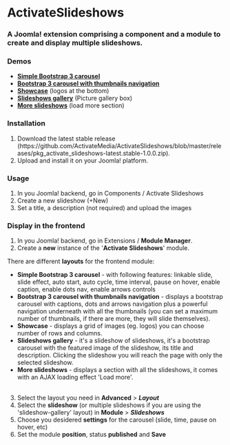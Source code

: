 ActivateSlideshows
==================

<h3>A Joomla! extension comprising a component and a module to create and display multiple slideshows.</h3>
<h3>Demos</h3>
<ul>
	<li><strong><a href="http://cocoa.activatemedia.com/en/">Simple Bootstrap 3 carousel</a></strong></li>
	<li><strong><a href="http://cocoa.activatemedia.com/en/picture-gallery">Bootstrap 3 carousel with thumbnails navigation</a></strong></li>
	<li><strong><a href="http://cocoa.activatemedia.com/en/">Showcase</a></strong> (logos at the bottom)</li>
	<li><strong><a href="http://cocoa.activatemedia.com/en/">Slideshows gallery</a></strong> (Picture gallery box)</li>
	<li><strong><a href="http://cocoa.activatemedia.com/en/picture-gallery">More slideshows</a></strong> (load more section)</li>
</ul>
<h3>Installation</h3>
<ol>
	<li> Download the latest stable release (https://github.com/ActivateMedia/ActivateSlideshows/blob/master/releases/pkg_activate_slideshows-latest.stable-1.0.0.zip).</li>
	<li>Upload and install it on your Joomla! platform.</li>
</ol>
<h3>Usage</h3>
<ol>
	<li>In you Joomla! backend, go in Components / Activate Slideshows</li>
	<li>Create a new slideshow (+New)</li>
	<li>Set a title, a description (not required) and upload the images</li>
</ol>
<h3>Display in the frontend</h3>
<ol>
	<li>In you Joomla! backend, go in Extensions / <strong>Module Manager</strong>.</li>
	<li>Create a <strong>new</strong> instance of the '<strong>Activate Slideshows</strong>' module.</li>
</ol>
<p>There are different <strong>layouts</strong> for the frontend module:</p>
<ul>
	<li><strong>Simple Bootstrap 3 carousel</strong> - with following features: linkable slide, slide effect, auto start, auto cycle, time interval, pause on hover, enable caption, enable dots nav, enable arrows controls</li>
	<li><strong>Bootstrap 3 carousel with thumbnails navigation</strong> - displays a bootstrap carousel with  captions, dots and arrows navigation plus a powerful navigation underneath with all the thumbnails (you can set a maximum number of thumbnails, if there are more, they will slide themselves).</li>
	<li><strong>Showcase</strong> - displays a grid of images (eg. logos) you can choose number of rows and columns.</li>
	<li><strong>Slideshows gallery</strong> - it's a slideshow of slideshows, it's a bootstrap carousel with the featured image of the slideshow, its title and description. Clicking the slideshow you will reach the page with only the selected slideshow.</li>
	<li><strong>More slideshows</strong> - displays a section with all the slideshows, it comes with an AJAX loading effect 'Load more'.</li>
	<br/>
</ul>
<ol start="3">
	<li>Select the layout you need in <strong>Advanced</strong> &gt; <em><strong>Layout</strong></em></li>
	<li>Select the <strong>slideshow</strong> (or multiple slideshows if you are using the 'slideshow-gallery' layout) in <strong>Module</strong> &gt; <em><strong>Slideshows</strong></em></li>
	<li>Choose you desidered <strong>settings</strong> for the carousel (slide, time, pause on hover, etc)</li>
	<li>Set the module <strong>position</strong>, status <strong>published</strong> and <strong>Save</strong></li>
</ol>
